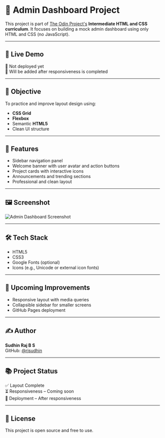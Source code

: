 # 🧩 Admin Dashboard Project

This project is part of [The Odin Project's](https://www.theodinproject.com) **Intermediate HTML and CSS curriculum**. It focuses on building a mock admin dashboard using only HTML and CSS (no JavaScript).

---

## 📸 Live Demo

🚧 Not deployed yet  
🔧 Will be added after responsiveness is completed

---

## 🎯 Objective

To practice and improve layout design using:
- **CSS Grid**
- **Flexbox**
- Semantic **HTML5**
- Clean UI structure

---

## 📁 Features

- Sidebar navigation panel
- Welcome banner with user avatar and action buttons
- Project cards with interactive icons
- Announcements and trending sections
- Professional and clean layout

---

## 🖼 Screenshot

![Admin Dashboard Screenshot](./images/screenshot.png)

---

## 🛠 Tech Stack

- HTML5
- CSS3
- Google Fonts (optional)
- Icons (e.g., Unicode or external icon fonts)

---

## 🚀 Upcoming Improvements

- Responsive layout with media queries
- Collapsible sidebar for smaller screens
- GitHub Pages deployment

---

## ✍️ Author

**Sudhin Raj B S**  
GitHub: [@rjsudhin](https://github.com/rjsudhin)

---

## 📚 Project Status

✅ Layout Complete  
⏳ Responsiveness – Coming soon  
🧪 Deployment – After responsiveness

---

## 📄 License

This project is open source and free to use.
